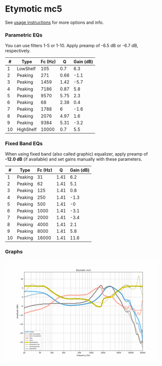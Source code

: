 # Etymotic mc5
See [usage instructions](https://github.com/jaakkopasanen/AutoEq#usage) for more options and info.

### Parametric EQs
You can use filters 1-5 or 1-10. Apply preamp of -6.5 dB or -6.7 dB, respectively.

|   # | Type      |   Fc (Hz) |    Q |   Gain (dB) |
|-----|-----------|-----------|------|-------------|
|   1 | LowShelf  |       105 | 0.7  |         6.3 |
|   2 | Peaking   |       271 | 0.66 |        -1.1 |
|   3 | Peaking   |      1459 | 1.42 |        -5.7 |
|   4 | Peaking   |      7186 | 0.87 |         5.8 |
|   5 | Peaking   |      9570 | 5.75 |         2.3 |
|   6 | Peaking   |        68 | 2.38 |         0.4 |
|   7 | Peaking   |      1788 | 6    |        -1.6 |
|   8 | Peaking   |      2076 | 4.97 |         1.6 |
|   9 | Peaking   |      9384 | 5.31 |        -3.2 |
|  10 | HighShelf |     10000 | 0.7  |         5.5 |

### Fixed Band EQs
When using fixed band (also called graphic) equalizer, apply preamp of **-12.0 dB** (if available) and set gains manually with these parameters.

|   # | Type    |   Fc (Hz) |    Q |   Gain (dB) |
|-----|---------|-----------|------|-------------|
|   1 | Peaking |        31 | 1.41 |         6.2 |
|   2 | Peaking |        62 | 1.41 |         5.1 |
|   3 | Peaking |       125 | 1.41 |         0.8 |
|   4 | Peaking |       250 | 1.41 |        -1.3 |
|   5 | Peaking |       500 | 1.41 |        -0   |
|   6 | Peaking |      1000 | 1.41 |        -3.1 |
|   7 | Peaking |      2000 | 1.41 |        -3.4 |
|   8 | Peaking |      4000 | 1.41 |         2.1 |
|   9 | Peaking |      8000 | 1.41 |         5.8 |
|  10 | Peaking |     16000 | 1.41 |        11.6 |

### Graphs
![](./Etymotic%20mc5.png)
